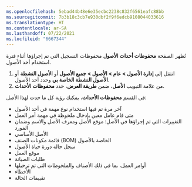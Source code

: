 ```yaml
---
ms.openlocfilehash: 5ebad44b48e6e35ecbc2238c832f6561eafc88bb
ms.sourcegitcommit: 7b3b18c3cb7e930dbf2f9f6edcb9108044033616
ms.translationtype: HT
ms.contentlocale: ar-SA
ms.lasthandoff: 07/22/2021
ms.locfileid: "6667344"
---
```

تُظهر الصفحة **محفوظات أحداث الأصول** محفوظات التسجيل التي تم إجراؤها أثناء فترة استخدام أحد الأصول. 

1. انتقل إلى **إدارة الأصول > عام > الأصول > جميع الأصول** أو **الأصول النشطة** أو **الأصول النشطة الخاصة بي** وحدد أحد الأصول.
1. من علامة التبويب **الأصل**، ضمن **طريقة العرض**، حدد **محفوظات الأحداث**.

في القسم **محفوظات الأحداث**، يمكنك رؤية كل ما حدث لهذا الأصل: 

- آخر مرة تم فيها استخدام نوع مهمة في أحد الأصول
- متى قام عامل معين بإدخال ملحوظة في مهمة أمر العمل
- التغييرات التي تم إجراؤها في الأصل: موقع الأصل ومعرف الأصل والاسم وضمان المورد
- الأصل الأساسي
- قائمة مكونات الصنف (BOM) الخاصة بالأصول
- سجل حالة دورة حياة الأصول
- موقع العمل
- طلبات الصيانة
- أوامر العمل، بما في ذلك الأصناف والملحوظات التي تم ترحيلها
- الأخطاء
- تقييمات الحالة
